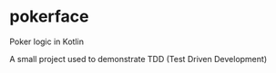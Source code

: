 # pokerface
Poker logic in Kotlin

A small project used to demonstrate TDD (Test Driven Development)
